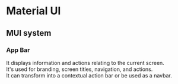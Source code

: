 # Material UI


## MUI system






### App Bar

It displays information and actions relating to the current screen.\
It's used for branding, screen titles, navigation, and actions.\
It can transform into a contextual action bar or be used as a navbar.








